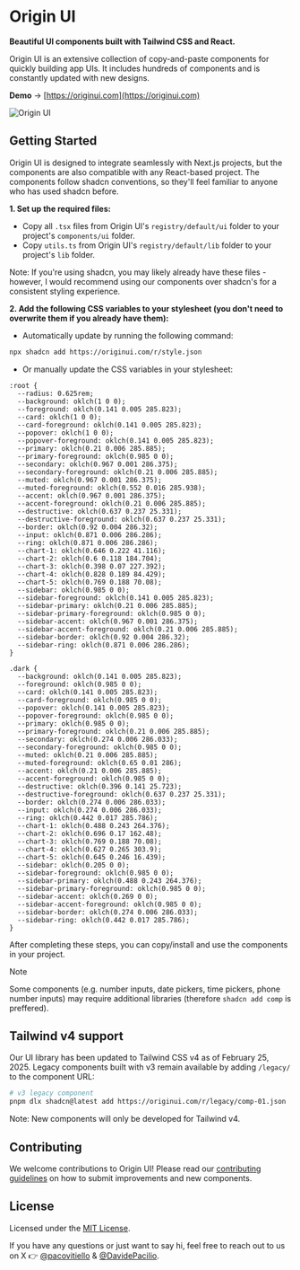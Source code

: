 # Origin UI

**Beautiful UI components built with Tailwind CSS and React.**

Origin UI is an extensive collection of copy-and-paste components for quickly building app UIs. It includes hundreds of components and is constantly updated with new designs.

**Demo** → [https://originui.com](https://originui.com)

![Origin UI](https://github.com/user-attachments/assets/a6428743-1628-4498-8b45-7000e30bdc24)

## Getting Started

Origin UI is designed to integrate seamlessly with Next.js projects, but the components are also compatible with any React-based project. The components follow shadcn conventions, so they'll feel familiar to anyone who has used shadcn before.

**1. Set up the required files:**

- Copy all `.tsx` files from Origin UI's `registry/default/ui` folder to your project's `components/ui` folder.
- Copy `utils.ts` from Origin UI's `registry/default/lib` folder to your project's `lib` folder.

Note: If you're using shadcn, you may likely already have these files - however, I would recommend using our components over shadcn's for a consistent styling experience.

**2. Add the following CSS variables to your stylesheet (you don't need to overwrite them if you already have them):**

- Automatically update by running the following command:

```sh
npx shadcn add https://originui.com/r/style.json
```

- Or manually update the CSS variables in your stylesheet:

```
:root {
  --radius: 0.625rem;
  --background: oklch(1 0 0);
  --foreground: oklch(0.141 0.005 285.823);
  --card: oklch(1 0 0);
  --card-foreground: oklch(0.141 0.005 285.823);
  --popover: oklch(1 0 0);
  --popover-foreground: oklch(0.141 0.005 285.823);
  --primary: oklch(0.21 0.006 285.885);
  --primary-foreground: oklch(0.985 0 0);
  --secondary: oklch(0.967 0.001 286.375);
  --secondary-foreground: oklch(0.21 0.006 285.885);
  --muted: oklch(0.967 0.001 286.375);
  --muted-foreground: oklch(0.552 0.016 285.938);
  --accent: oklch(0.967 0.001 286.375);
  --accent-foreground: oklch(0.21 0.006 285.885);
  --destructive: oklch(0.637 0.237 25.331);
  --destructive-foreground: oklch(0.637 0.237 25.331);
  --border: oklch(0.92 0.004 286.32);
  --input: oklch(0.871 0.006 286.286);
  --ring: oklch(0.871 0.006 286.286);
  --chart-1: oklch(0.646 0.222 41.116);
  --chart-2: oklch(0.6 0.118 184.704);
  --chart-3: oklch(0.398 0.07 227.392);
  --chart-4: oklch(0.828 0.189 84.429);
  --chart-5: oklch(0.769 0.188 70.08);
  --sidebar: oklch(0.985 0 0);
  --sidebar-foreground: oklch(0.141 0.005 285.823);
  --sidebar-primary: oklch(0.21 0.006 285.885);
  --sidebar-primary-foreground: oklch(0.985 0 0);
  --sidebar-accent: oklch(0.967 0.001 286.375);
  --sidebar-accent-foreground: oklch(0.21 0.006 285.885);
  --sidebar-border: oklch(0.92 0.004 286.32);
  --sidebar-ring: oklch(0.871 0.006 286.286);
}

.dark {
  --background: oklch(0.141 0.005 285.823);
  --foreground: oklch(0.985 0 0);
  --card: oklch(0.141 0.005 285.823);
  --card-foreground: oklch(0.985 0 0);
  --popover: oklch(0.141 0.005 285.823);
  --popover-foreground: oklch(0.985 0 0);
  --primary: oklch(0.985 0 0);
  --primary-foreground: oklch(0.21 0.006 285.885);
  --secondary: oklch(0.274 0.006 286.033);
  --secondary-foreground: oklch(0.985 0 0);
  --muted: oklch(0.21 0.006 285.885);
  --muted-foreground: oklch(0.65 0.01 286);
  --accent: oklch(0.21 0.006 285.885);
  --accent-foreground: oklch(0.985 0 0);
  --destructive: oklch(0.396 0.141 25.723);
  --destructive-foreground: oklch(0.637 0.237 25.331);
  --border: oklch(0.274 0.006 286.033);
  --input: oklch(0.274 0.006 286.033);
  --ring: oklch(0.442 0.017 285.786);
  --chart-1: oklch(0.488 0.243 264.376);
  --chart-2: oklch(0.696 0.17 162.48);
  --chart-3: oklch(0.769 0.188 70.08);
  --chart-4: oklch(0.627 0.265 303.9);
  --chart-5: oklch(0.645 0.246 16.439);
  --sidebar: oklch(0.205 0 0);
  --sidebar-foreground: oklch(0.985 0 0);
  --sidebar-primary: oklch(0.488 0.243 264.376);
  --sidebar-primary-foreground: oklch(0.985 0 0);
  --sidebar-accent: oklch(0.269 0 0);
  --sidebar-accent-foreground: oklch(0.985 0 0);
  --sidebar-border: oklch(0.274 0.006 286.033);
  --sidebar-ring: oklch(0.442 0.017 285.786);
}
```

After completing these steps, you can copy/install and use the components in your project.

> [!Note]
> Some components (e.g. number inputs, date pickers, time pickers, phone number inputs) may require additional libraries (therefore `shadcn add comp` is preffered).

## Tailwind v4 support

Our UI library has been updated to Tailwind CSS v4 as of February 25, 2025. Legacy components built with v3 remain available by adding `/legacy/` to the component URL:

```bash
# v3 legacy component
pnpm dlx shadcn@latest add https://originui.com/r/legacy/comp-01.json
```

Note: New components will only be developed for Tailwind v4.

## Contributing

We welcome contributions to Origin UI! Please read our [contributing guidelines](CONTRIBUTING.md) on how to submit improvements and new components.

## License

Licensed under the [MIT License](https://github.com/origin-space/originui/blob/main/LICENSE.md).

If you have any questions or just want to say hi, feel free to reach out to us on X 👉 [@pacovitiello](https://x.com/pacovitiello) & [@DavidePacilio](https://x.com/DavidePacilio).
